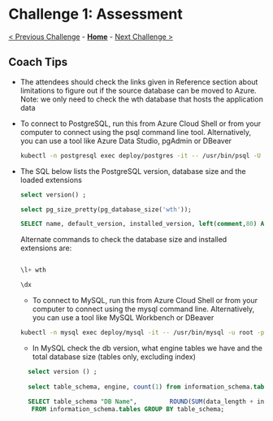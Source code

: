 # Challenge 1: Assessment 

[< Previous Challenge](./00-prereqs.md) - **[Home](./README.md)** - [Next Challenge >](./02-offline-migration.md)

## Coach Tips

* The attendees should check the links given in Reference section about limitations to figure out if the source database can be moved to Azure. Note: we only need to check the wth database that hosts the application data




* To connect to PostgreSQL, run this from Azure Cloud Shell or from your computer to connect using the psql command line tool. Alternatively, you can use a tool like Azure Data Studio, pgAdmin or DBeaver




    ```bash
    kubectl -n postgresql exec deploy/postgres -it -- /usr/bin/psql -U postgres wth
    ```
    
    
    
* The SQL below lists the PostgreSQL version, database size and the loaded extensions


 
   
   ```sql
   select version() ;
   
   select pg_size_pretty(pg_database_size('wth'));
  
   SELECT name, default_version, installed_version, left(comment,80) As comment FROM pg_available_extensions WHERE installed_version IS NOT NULL ORDER BY name;
   ```
   
   Alternate commands to check the database size and installed extensions are:
   
   ```sql
   
   \l+ wth 
   
   \dx
   
   ```
   
   
   * To connect to MySQL, run this from Azure Cloud Shell or from your computer to connect using the mysql command line. Alternatively, you can use a tool like MySQL Workbench or DBeaver



    ```bash
    kubectl -n mysql exec deploy/mysql -it -- /usr/bin/mysql -u root -p
    ```



    * In MySQL check the db version, what engine tables we have and the total database size (tables only, excluding index)


    
    ```sql
      select version () ;
      
      select table_schema, engine, count(1) from information_schema.tables where table_schema = 'wth' group by table_schema, engine  ;
            
      SELECT table_schema "DB Name",         ROUND(SUM(data_length + index_length) / 1024 / 1024, 1) "DB Size in MB"
       FROM information_schema.tables GROUP BY table_schema; 
    ```
